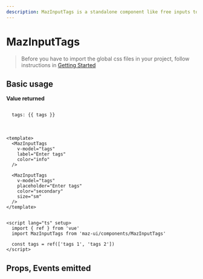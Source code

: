 ```yaml
---
description: MazInputTags is a standalone component like free inputs to help user select many values and return an Array of strings, color option available.
---
```


# MazInputTags

> Before you have to import the global css files in your project, follow instructions in [Getting Started](./../guide/getting-started.md)

## Basic usage

<MazInputTags
  v-model="tags"
  label="Enter tags"
  color="info"
/>

<MazInputTags
  v-model="tags"
  placeholder="Enter tags"
  color="secondary"
  size="sm"
/>

**Value returned**

<code>
  tags: {{ tags }}
</code>

<br />
<br />

<script lang="ts" setup>
  import { ref } from 'vue'

  const tags = ref(['tags 1', 'tags 2'])
</script>

```vue
<template>
  <MazInputTags
    v-model="tags"
    label="Enter tags"
    color="info"
  />

  <MazInputTags
    v-model="tags"
    placeholder="Enter tags"
    color="secondary"
    size="sm"
  />
</template>


<script lang="ts" setup>
  import { ref } from 'vue'
  import MazInputTags from 'maz-ui/components/MazInputTags'

  const tags = ref(['tags 1', 'tags 2'])
</script>
```

## Props, Events emitted

<ComponentPropDoc component="MazInputTags" />
